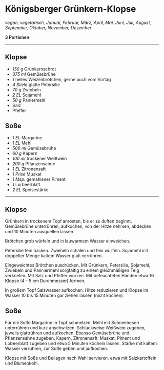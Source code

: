 # Königsberger Grünkern-Klopse

*vegan, vegetarisch, Januar, Februar, März, April, Mai, Juni, Juli, August, September, Oktober, November, Dezember*

**3 Portionen**

---

## Klopse

- *150 g* Grünkernschrot
- *375 ml* Gemüsebrühe
- *1* helles Weizenbrötchen, gerne auch vom Vortag
- *4 Stiele* glatte Petersilie
- *70 g* Zwiebeln
- *2 EL* Sojamehl
- *50 g* Paniermehl
- Salz
- Pfeffer

## Soße

- *1 EL* Margarine
- *1 EL* Mehl
- *500 ml* Gemüsebrühe
- *60 g* Kapern
- *100 ml* trockener Weißwein
- *200 g* Pflanzensahne
- *1 EL* Zitronensaft
- *1 Prise* Muskat
- *1 Msp.* gemahlener Piment
- *1* Lorbeerblatt
- *2 EL* Speisestärke

---

## Klopse

Grünkern in trockenem Topf anrösten, bis er zu duften beginnt. Gemüsebrühe unterrühren, aufkochen, von der Hitze nehmen, abdecken und 10 Minuten ausquellen lassen.

Brötchen grob würfeln und in lauwarmem Wasser einweichen. 

Petersilie fein hacken. Zwiebeln schälen und fein würfeln. Sojamehl mit doppelter Menge kaltem Wasser glatt verrühren.

Eingeweichtes Brötchen ausdrücken. Mit Grünkern, Petersilie, Sojamehl, Zwiebeln und Panniermehl sorgfältig zu einem gleichmäßigen Teig verkneten. Mit Salz und Pfeffer würzen. Mit befeuchteten Händen etwa 16 Klopse (4 - 5 cm Durchmesser) formen.

In großem Topf Salzwasser aufkochen. Hitze reduzieren und Klopse im Wasser 10 bis 15 Minuten gar ziehen lassen (nicht kochen).

## Soße

Für die Soße Margarine in Topf schmelzen. Mehl mit Schneebesen unterrühren und kurz anschwitzen. Schluckweise Weißwein zugeben, jeweils glattrühren und aufkochen. Ebenso Gemüsebrühe und Pflanzensahne zugeben. Kapern, Zitronensaft, Muskat, Piment und Lobeerblatt zugeben und etwa 5 Minuten köcheln lassen. Stärke mit kaltem Wasser verrühren, zur Soße geben und aufkochen.

Klopse mit Soße und Beilagen nach Wahl servieren, etwa mit Salzkartoffeln und Blumenkohl.
